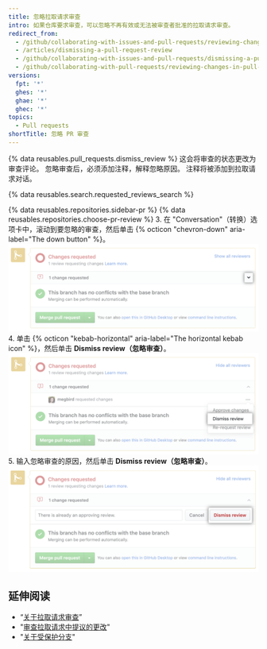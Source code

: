```yaml
---
title: 忽略拉取请求审查
intro: 如果仓库要求审查，可以忽略不再有效或无法被审查者批准的拉取请求审查。
redirect_from:
  - /github/collaborating-with-issues-and-pull-requests/reviewing-changes-in-pull-requests/dismissing-a-pull-request-review
  - /articles/dismissing-a-pull-request-review
  - /github/collaborating-with-issues-and-pull-requests/dismissing-a-pull-request-review
  - /github/collaborating-with-pull-requests/reviewing-changes-in-pull-requests/dismissing-a-pull-request-review
versions:
  fpt: '*'
  ghes: '*'
  ghae: '*'
  ghec: '*'
topics:
  - Pull requests
shortTitle: 忽略 PR 审查
---
```


{% data reusables.pull_requests.dismiss_review %}
这会将审查的状态更改为审查评论。 忽略审查后，必须添加注释，解释忽略原因。 注释将被添加到拉取请求对话。

{% data reusables.search.requested_reviews_search %}

{% data reusables.repositories.sidebar-pr %}
{% data reusables.repositories.choose-pr-review %}
3. 在 "Conversation"（转换）选项卡中，滚动到要忽略的审查，然后单击 {% octicon "chevron-down" aria-label="The down button" %}。 ![合并框中的 V 形图标](/assets/images/help/pull_requests/merge_box/pull-request-open-menu.png)
4. 单击 {% octicon "kebab-horizontal" aria-label="The horizontal kebab icon" %}，然后单击 **Dismiss review（忽略审查）**。 ![合并框中的烤肉串图标](/assets/images/help/pull_requests/merge_box/pull-request-dismiss-review.png)
5. 输入忽略审查的原因，然后单击 **Dismiss review（忽略审查）**。 ![忽略审查按钮](/assets/images/help/pull_requests/merge_box/pull-request-dismiss-review-button.png)

## 延伸阅读

- “[关于拉取请求审查](/pull-requests/collaborating-with-pull-requests/reviewing-changes-in-pull-requests/about-pull-request-reviews)”
- "[审查拉取请求中提议的更改](/pull-requests/collaborating-with-pull-requests/reviewing-changes-in-pull-requests/reviewing-proposed-changes-in-a-pull-request)"
- "[关于受保护分支](/github/administering-a-repository/about-protected-branches#require-pull-request-reviews-before-merging)"
